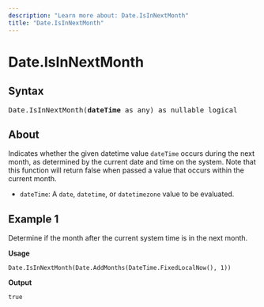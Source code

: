 ```yaml
---
description: "Learn more about: Date.IsInNextMonth"
title: "Date.IsInNextMonth"
---
```

# Date.IsInNextMonth

## Syntax

<pre>
Date.IsInNextMonth(<b>dateTime</b> as any) as nullable logical
</pre>
  
## About

Indicates whether the given datetime value `dateTime` occurs during the next month, as determined by the current date and time on the system. Note that this function will return false when passed a value that occurs within the current month.

* `dateTime`: A `date`, `datetime`, or `datetimezone` value to be evaluated.

## Example 1

Determine if the month after the current system time is in the next month.

**Usage**

```powerquery-m
Date.IsInNextMonth(Date.AddMonths(DateTime.FixedLocalNow(), 1))
```

**Output**

`true`
